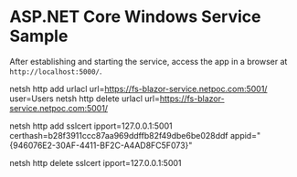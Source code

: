 # ASP.NET Core Windows Service Sample

After establishing and starting the service, access the app in a browser at `http://localhost:5000/`.

netsh http add urlacl url=https://fs-blazor-service.netpoc.com:5001/ user=Users
netsh http delete urlacl url=https://fs-blazor-service.netpoc.com:5001/

netsh http add sslcert 
    ipport=127.0.0.1:5001 
    certhash=b28f3911ccc87aa969ddffb82f49dbe6be028ddf 
    appid="{946076E2-30AF-4411-BF2C-A4AD8FC5F073}"

netsh http delete sslcert ipport=127.0.0.1:5001